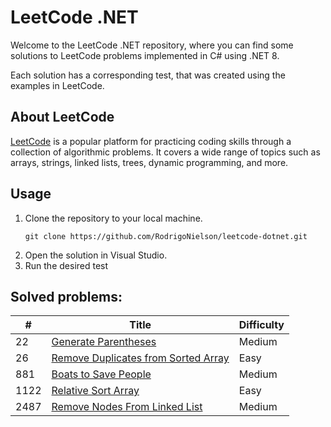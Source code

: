 # LeetCode .NET
Welcome to the LeetCode .NET repository, where you can find some solutions to LeetCode problems implemented in C# using .NET 8.

Each solution has a corresponding test, that was created using the examples in LeetCode.
## About LeetCode
[LeetCode](https://leetcode.com/) is a popular platform for practicing coding skills through a collection of algorithmic problems. It covers a wide range of topics such as arrays, strings, linked lists, trees, dynamic programming, and more.

## Usage
1. Clone the repository to your local machine.
    ```
    git clone https://github.com/RodrigoNielson/leetcode-dotnet.git
    ```
2. Open the solution in Visual Studio.
3. Run the desired test

## Solved problems:

| # | Title | Difficulty |
|---| ----- | ---------- |
|22|[Generate Parentheses](https://leetcode.com/problems/generate-parentheses/) | Medium |
|26|[Remove Duplicates from Sorted Array](https://leetcode.com/problems/remove-duplicates-from-sorted-array/) | Easy |
|881|[Boats to Save People](https://leetcode.com/problems/boats-to-save-people/) | Medium |
|1122|[Relative Sort Array](https://leetcode.com/problems/relative-sort-array/) | Easy |
|2487|[Remove Nodes From Linked List](https://leetcode.com/problems/remove-nodes-from-linked-list/) | Medium |
